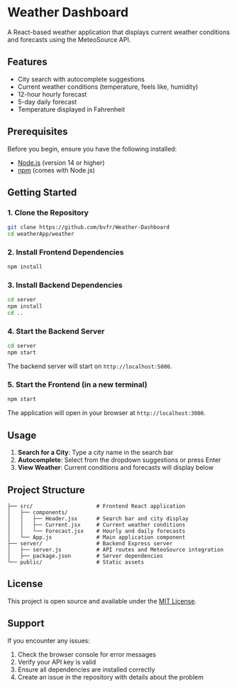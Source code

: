 # Weather Dashboard

A React-based weather application that displays current weather conditions and forecasts using the MeteoSource API.

## Features

- City search with autocomplete suggestions
- Current weather conditions (temperature, feels like, humidity)
- 12-hour hourly forecast
- 5-day daily forecast
- Temperature displayed in Fahrenheit

## Prerequisites

Before you begin, ensure you have the following installed:
- [Node.js](https://nodejs.org/) (version 14 or higher)
- [npm](https://www.npmjs.com/) (comes with Node.js)

## Getting Started

### 1. Clone the Repository

```bash
git clone https://github.com/bvfr/Weather-Dashboard
cd weatherApp/weather
```

### 2. Install Frontend Dependencies

```bash
npm install
```

### 3. Install Backend Dependencies

```bash
cd server
npm install
cd ..
```

### 4. Start the Backend Server

```bash
cd server
npm start
```

The backend server will start on `http://localhost:5000`.

### 5. Start the Frontend (in a new terminal)

```bash
npm start
```

The application will open in your browser at `http://localhost:3000`.

## Usage

1. **Search for a City**: Type a city name in the search bar
2. **Autocomplete**: Select from the dropdown suggestions or press Enter
3. **View Weather**: Current conditions and forecasts will display below

## Project Structure

```
├── src/                    # Frontend React application
│   ├── components/
│   │   ├── Header.jsx      # Search bar and city display
│   │   ├── Current.jsx     # Current weather conditions
│   │   └── Forecast.jsx    # Hourly and daily forecasts
│   └── App.js              # Main application component
├── server/                 # Backend Express server
│   ├── server.js           # API routes and MeteoSource integration
│   ├── package.json        # Server dependencies
└── public/                 # Static assets
```

## License

This project is open source and available under the [MIT License](LICENSE).

## Support

If you encounter any issues:
1. Check the browser console for error messages
2. Verify your API key is valid
3. Ensure all dependencies are installed correctly
4. Create an issue in the repository with details about the problem
